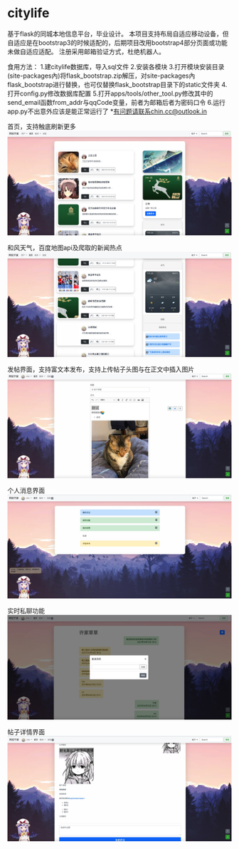 # citylife
基于flask的同城本地信息平台，毕业设计。
本项目支持布局自适应移动设备，但自适应是在bootstrap3的时候适配的，后期项目改用bootstrap4部分页面或功能未做自适应适配。
注册采用邮箱验证方式，杜绝机器人。

食用方法：
1.建citylife数据库，导入sql文件
2.安装各模块
3.打开模块安装目录(site-packages內)将flask_bootstrap.zip解压，对site-packages內flask_bootstrap进行替换，也可仅替换flask_bootstrap目录下的static文件夹
4.打开config.py修改数据库配置
5.打开apps/tools/other_tool.py修改其中的send_email函数from_addr与qqCode变量，前者为邮箱后者为密码口令
6.运行app.py不出意外应该是能正常运行了
*有问题请联系chin.cc@outlook.in

首页，支持触底刷新更多
![Image text](https://github.com/chincccc/citylife/blob/main/pic/1.png)

和风天气，百度地图api及爬取的新闻热点
![Image text](https://github.com/chincccc/citylife/blob/main/pic/2.png)

发帖界面，支持富文本发布，支持上传帖子头图与在正文中插入图片
![Image text](https://github.com/chincccc/citylife/blob/main/pic/3.png)

个人消息界面
![Image text](https://github.com/chincccc/citylife/blob/main/pic/4.png)

实时私聊功能
![Image text](https://github.com/chincccc/citylife/blob/main/pic/5.png)

帖子详情界面
![Image text](https://github.com/chincccc/citylife/blob/main/pic/6.png)

